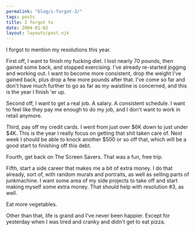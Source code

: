 ```yaml
---
permalink: "blog/i-forgot-3/"
tags: posts
title: I forgot to
date: 2004-01-02
layout: layouts/post.njk
---
```


I forgot to mention my resolutions this year.

First off, I want to finish my fucking diet. I lost nearly 70 pounds, then gained some back, and stopped exercising. I've already re-started jogging and working out. I want to become more consistent, drop the weight I've gained back, plus drop a few more pounds after that. I've come so far and don't have much further to go as far as my waistline is concerned, and this is the year I finish 'er up.

Second off, I want to get a real job. A salary. A consistent schedule. I want to feel like they pay me enough to do my job, and I don't want to work in retail anymore.

Third, pay off my credit cards. I went from just over $6K down to just under $4K. This is the year I really focus on getting that shit taken care of. Next week I should be able to knock another $500 or so off that, which will be a good start to finishing off this debt.

Fourth, get back on The Screen Savers. That was a fun, free trip.

Fifth, start a side career that makes me a bit of extra money. I do that already, sort of, with random murals and portraits, as well as selling parts of junkmachine. I want some area of my side projects to take off and start making myself some extra money. That should help with resolution #3, as well. 

Eat more vegetables.

Other than that, life is grand and I've never been happier. Except for yesterday when I was tired and cranky and didn't get to eat pizza.